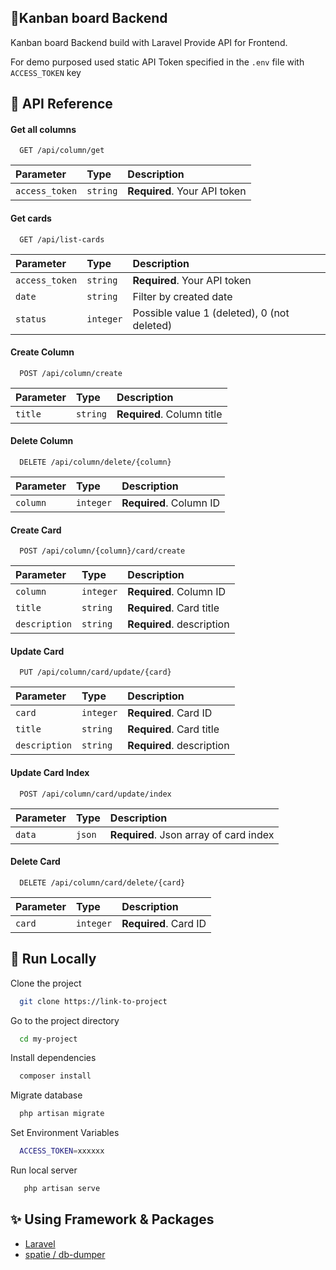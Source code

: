 ## 📝Kanban board Backend

Kanban board Backend build with Laravel
Provide API for Frontend.

For demo purposed used static API Token specified in the `.env` file
with `ACCESS_TOKEN` key

## 🎯 API Reference

#### Get all columns

```http
  GET /api/column/get
```

| Parameter | Type     | Description                |
| :-------- | :------- | :------------------------- |
| `access_token` | `string` | **Required**. Your API token |

#### Get cards

```http
  GET /api/list-cards
```

| Parameter | Type     | Description                       |
| :-------- | :------- | :-------------------------------- |
| `access_token` | `string` | **Required**. Your API token |
| `date`      | `string` | Filter by created date |
| `status`      | `integer` | Possible value 1 (deleted), 0 (not deleted)   |

#### Create Column

```http
  POST /api/column/create
```

| Parameter | Type     | Description                |
| :-------- | :------- | :------------------------- |
| `title` | `string` | **Required**. Column title |

#### Delete Column

```http
  DELETE /api/column/delete/{column}
```

| Parameter | Type     | Description                |
| :-------- | :------- | :------------------------- |
| `column` | `integer` | **Required**. Column ID |

#### Create Card

```http
  POST /api/column/{column}/card/create
```

| Parameter | Type     | Description                |
| :-------- | :------- | :------------------------- |
| `column` | `integer` | **Required**. Column ID |
| `title` | `string` | **Required**. Card title |
| `description` | `string` | **Required**. description |

#### Update Card

```http
  PUT /api/column/card/update/{card}
```

| Parameter | Type     | Description                |
| :-------- | :------- | :------------------------- |
| `card` | `integer` | **Required**. Card ID |
| `title` | `string` | **Required**. Card title |
| `description` | `string` | **Required**. description |

#### Update Card Index

```http
  POST /api/column/card/update/index
```

| Parameter | Type     | Description                |
| :-------- | :------- | :------------------------- |
| `data` | `json` | **Required**. Json array of card index |

#### Delete Card

```http
  DELETE /api/column/card/delete/{card}
```

| Parameter | Type     | Description                |
| :-------- | :------- | :------------------------- |
| `card` | `integer` | **Required**. Card ID |

## 🚀 Run Locally

Clone the project

```bash
  git clone https://link-to-project
```

Go to the project directory

```bash
  cd my-project
```

Install dependencies

```bash
  composer install
```

Migrate database
```bash
  php artisan migrate
```

Set Environment Variables
```bash
  ACCESS_TOKEN=xxxxxx
```

Run local server
```bash
   php artisan serve
```

## ✨ Using Framework & Packages

- [Laravel](https://laravel.com/)
- [spatie / db-dumper](https://github.com/spatie/db-dumper/)